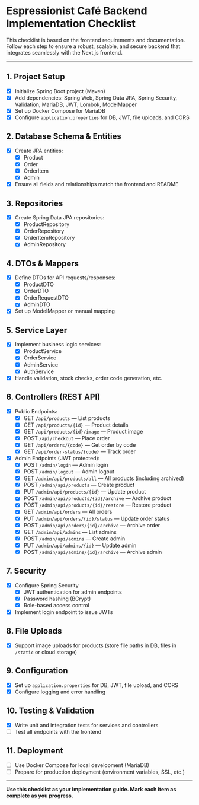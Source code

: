 # Espressionist Café Backend Implementation Checklist

This checklist is based on the frontend requirements and documentation. Follow each step to ensure a robust, scalable, and secure backend that integrates seamlessly with the Next.js frontend.

---

## 1. Project Setup
- [x] Initialize Spring Boot project (Maven)
- [x] Add dependencies: Spring Web, Spring Data JPA, Spring Security, Validation, MariaDB, JWT, Lombok, ModelMapper
- [x] Set up Docker Compose for MariaDB
- [x] Configure `application.properties` for DB, JWT, file uploads, and CORS

## 2. Database Schema & Entities
- [x] Create JPA entities:
    - [x] Product
    - [x] Order
    - [x] OrderItem
    - [x] Admin
- [x] Ensure all fields and relationships match the frontend and README

## 3. Repositories
- [x] Create Spring Data JPA repositories:
    - [x] ProductRepository
    - [x] OrderRepository
    - [x] OrderItemRepository
    - [x] AdminRepository

## 4. DTOs & Mappers
- [x] Define DTOs for API requests/responses:
    - [x] ProductDTO
    - [x] OrderDTO
    - [x] OrderRequestDTO
    - [x] AdminDTO
- [x] Set up ModelMapper or manual mapping

## 5. Service Layer
- [x] Implement business logic services:
    - [x] ProductService
    - [x] OrderService
    - [x] AdminService
    - [x] AuthService
- [x] Handle validation, stock checks, order code generation, etc.

## 6. Controllers (REST API)
- [x] Public Endpoints:
    - [x] GET `/api/products` — List products
    - [x] GET `/api/products/{id}` — Product details
    - [x] GET `/api/products/{id}/image` — Product image
    - [x] POST `/api/checkout` — Place order
    - [x] GET `/api/orders/{code}` — Get order by code
    - [x] GET `/api/order-status/{code}` — Track order
- [x] Admin Endpoints (JWT protected):
    - [x] POST `/admin/login` — Admin login
    - [x] POST `/admin/logout` — Admin logout
    - [x] GET `/admin/api/products/all` — All products (including archived)
    - [x] POST `/admin/api/products` — Create product
    - [x] PUT `/admin/api/products/{id}` — Update product
    - [x] POST `/admin/api/products/{id}/archive` — Archive product
    - [x] POST `/admin/api/products/{id}/restore` — Restore product
    - [x] GET `/admin/api/orders` — All orders
    - [x] PUT `/admin/api/orders/{id}/status` — Update order status
    - [x] POST `/admin/api/orders/{id}/archive` — Archive order
    - [x] GET `/admin/api/admins` — List admins
    - [x] POST `/admin/api/admins` — Create admin
    - [x] PUT `/admin/api/admins/{id}` — Update admin
    - [x] POST `/admin/api/admins/{id}/archive` — Archive admin

## 7. Security
- [x] Configure Spring Security
    - [x] JWT authentication for admin endpoints
    - [x] Password hashing (BCrypt)
    - [x] Role-based access control
- [x] Implement login endpoint to issue JWTs

## 8. File Uploads
- [x] Support image uploads for products (store file paths in DB, files in `/static` or cloud storage)

## 9. Configuration
- [x] Set up `application.properties` for DB, JWT, file upload, and CORS
- [x] Configure logging and error handling

## 10. Testing & Validation
- [x] Write unit and integration tests for services and controllers
- [ ] Test all endpoints with the frontend

## 11. Deployment
- [ ] Use Docker Compose for local development (MariaDB)
- [ ] Prepare for production deployment (environment variables, SSL, etc.)

---

**Use this checklist as your implementation guide. Mark each item as complete as you progress.**
